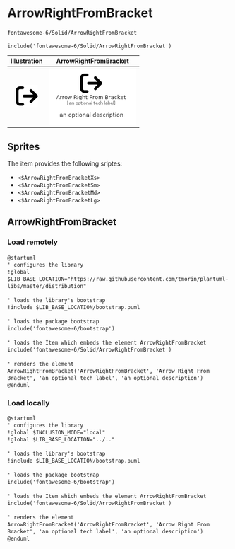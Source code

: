 # ArrowRightFromBracket


```text
fontawesome-6/Solid/ArrowRightFromBracket
```

```text
include('fontawesome-6/Solid/ArrowRightFromBracket')
```



| Illustration | ArrowRightFromBracket |
| :---: | :---: |
| ![illustration for Illustration](../../fontawesome-6/Solid/ArrowRightFromBracket.png) | ![illustration for ArrowRightFromBracket](../../fontawesome-6/Solid/ArrowRightFromBracket.Local.png) |



## Sprites
The item provides the following sriptes:

- `<$ArrowRightFromBracketXs>`
- `<$ArrowRightFromBracketSm>`
- `<$ArrowRightFromBracketMd>`
- `<$ArrowRightFromBracketLg>`





## ArrowRightFromBracket

### Load remotely
```plantuml
@startuml
' configures the library
!global $LIB_BASE_LOCATION="https://raw.githubusercontent.com/tmorin/plantuml-libs/master/distribution"

' loads the library's bootstrap
!include $LIB_BASE_LOCATION/bootstrap.puml

' loads the package bootstrap
include('fontawesome-6/bootstrap')

' loads the Item which embeds the element ArrowRightFromBracket
include('fontawesome-6/Solid/ArrowRightFromBracket')

' renders the element
ArrowRightFromBracket('ArrowRightFromBracket', 'Arrow Right From Bracket', 'an optional tech label', 'an optional description')
@enduml
```

### Load locally
```plantuml
@startuml
' configures the library
!global $INCLUSION_MODE="local"
!global $LIB_BASE_LOCATION="../.."

' loads the library's bootstrap
!include $LIB_BASE_LOCATION/bootstrap.puml

' loads the package bootstrap
include('fontawesome-6/bootstrap')

' loads the Item which embeds the element ArrowRightFromBracket
include('fontawesome-6/Solid/ArrowRightFromBracket')

' renders the element
ArrowRightFromBracket('ArrowRightFromBracket', 'Arrow Right From Bracket', 'an optional tech label', 'an optional description')
@enduml
```

